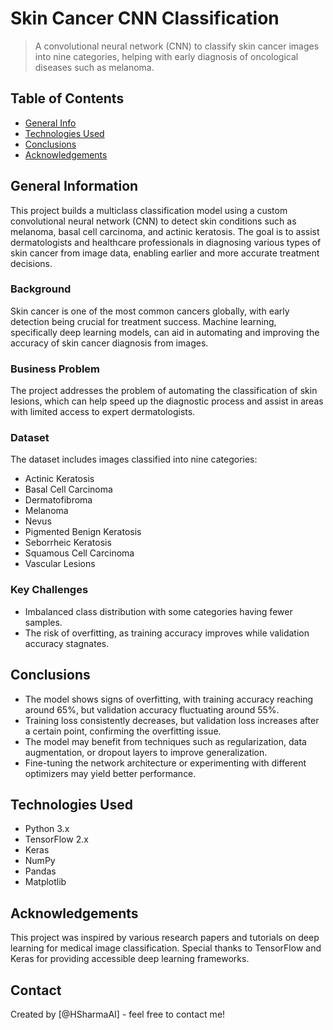# Skin Cancer CNN Classification
> A convolutional neural network (CNN) to classify skin cancer images into nine categories, helping with early diagnosis of oncological diseases such as melanoma.

## Table of Contents
* [General Info](#general-information)
* [Technologies Used](#technologies-used)
* [Conclusions](#conclusions)
* [Acknowledgements](#acknowledgements)

## General Information
This project builds a multiclass classification model using a custom convolutional neural network (CNN) to detect skin conditions such as melanoma, basal cell carcinoma, and actinic keratosis. The goal is to assist dermatologists and healthcare professionals in diagnosing various types of skin cancer from image data, enabling earlier and more accurate treatment decisions.

### Background
Skin cancer is one of the most common cancers globally, with early detection being crucial for treatment success. Machine learning, specifically deep learning models, can aid in automating and improving the accuracy of skin cancer diagnosis from images.

### Business Problem
The project addresses the problem of automating the classification of skin lesions, which can help speed up the diagnostic process and assist in areas with limited access to expert dermatologists.

### Dataset
The dataset includes images classified into nine categories:
- Actinic Keratosis
- Basal Cell Carcinoma
- Dermatofibroma
- Melanoma
- Nevus
- Pigmented Benign Keratosis
- Seborrheic Keratosis
- Squamous Cell Carcinoma
- Vascular Lesions

### Key Challenges
- Imbalanced class distribution with some categories having fewer samples.
- The risk of overfitting, as training accuracy improves while validation accuracy stagnates.

## Conclusions
- The model shows signs of overfitting, with training accuracy reaching around 65%, but validation accuracy fluctuating around 55%.
- Training loss consistently decreases, but validation loss increases after a certain point, confirming the overfitting issue.
- The model may benefit from techniques such as regularization, data augmentation, or dropout layers to improve generalization.
- Fine-tuning the network architecture or experimenting with different optimizers may yield better performance.

## Technologies Used
- Python 3.x
- TensorFlow 2.x
- Keras
- NumPy
- Pandas
- Matplotlib

## Acknowledgements
This project was inspired by various research papers and tutorials on deep learning for medical image classification. Special thanks to TensorFlow and Keras for providing accessible deep learning frameworks.

## Contact
Created by [@HSharmaAI] - feel free to contact me!
